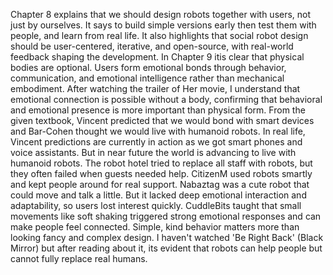 Chapter 8 explains that we should design robots together with users, not just by ourselves. It says to build simple versions early then test them with people, and learn from real life. It also highlights that social robot design should be user-centered, iterative, and open-source, with real-world feedback shaping the development. 
In Chapter 9 itis clear that physical bodies are optional. Users form emotional bonds through behavior, communication, and emotional intelligence rather than mechanical embodiment.
After watching the trailer of Her movie, I understand that  emotional connection is possible without a body, confirming that behavioral and emotional presence is more important than physical form.
From the given textbook, Vincent predicted that we would bond with smart devices and Bar-Cohen thought we would live with humanoid robots. In real life, Vincent predictions are currently in action as we got smart phones and voice assistants. But in near future the world is advancing to live with humanoid robots.
The robot hotel tried to replace all staff with robots, but they often failed when guests needed help. CitizenM used robots smartly and kept people around for real support.
Nabaztag was a cute robot that could move and talk a little. But it lacked deep emotional interaction and adaptability, so users lost interest quickly.
CuddleBits taught that small movements like soft shaking triggered strong emotional responses and can make people feel connected. Simple, kind behavior matters more than looking fancy and complex design.
I haven't watched 'Be Right Back' (Black Mirror) but after reading about it, its evident that robots can help people but cannot fully replace real humans.
